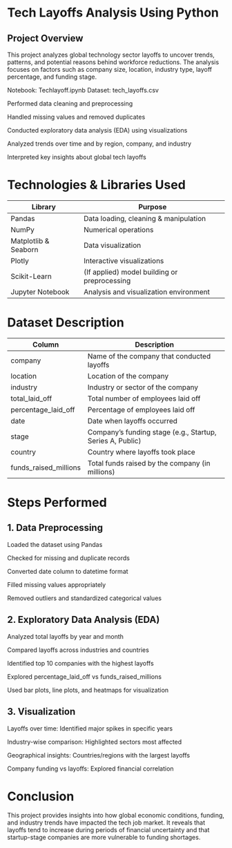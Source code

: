 # Tech Layoffs Analysis Using Python
## Project Overview

This project analyzes global technology sector layoffs to uncover trends, patterns, and potential reasons behind workforce reductions.
The analysis focuses on factors such as company size, location, industry type, layoff percentage, and funding stage.

Notebook: Techlayoff.ipynb
Dataset: tech_layoffs.csv

Performed data cleaning and preprocessing

Handled missing values and removed duplicates

Conducted exploratory data analysis (EDA) using visualizations

Analyzed trends over time and by region, company, and industry

Interpreted key insights about global tech layoffs

# Technologies & Libraries Used

| Library              | Purpose                                      |
| -------------------- | -------------------------------------------- |
| Pandas               | Data loading, cleaning & manipulation        |
| NumPy                | Numerical operations                         |
| Matplotlib & Seaborn | Data visualization                           |
| Plotly               | Interactive visualizations                   |
| Scikit-Learn         | (If applied) model building or preprocessing |
| Jupyter Notebook     | Analysis and visualization environment       |

# Dataset Description
| Column                | Description                                               |
| --------------------- | --------------------------------------------------------- |
| company               | Name of the company that conducted layoffs                |
| location              | Location of the company                                   |
| industry              | Industry or sector of the company                         |
| total_laid_off        | Total number of employees laid off                        |
| percentage_laid_off   | Percentage of employees laid off                          |
| date                  | Date when layoffs occurred                                |
| stage                 | Company’s funding stage (e.g., Startup, Series A, Public) |
| country               | Country where layoffs took place                          |
| funds_raised_millions | Total funds raised by the company (in millions)           |

# Steps Performed
## 1. Data Preprocessing

Loaded the dataset using Pandas

Checked for missing and duplicate records

Converted date column to datetime format

Filled missing values appropriately

Removed outliers and standardized categorical values

## 2. Exploratory Data Analysis (EDA)

Analyzed total layoffs by year and month

Compared layoffs across industries and countries

Identified top 10 companies with the highest layoffs

Explored percentage_laid_off vs funds_raised_millions

Used bar plots, line plots, and heatmaps for visualization

## 3. Visualization

Layoffs over time: Identified major spikes in specific years

Industry-wise comparison: Highlighted sectors most affected

Geographical insights: Countries/regions with the largest layoffs

Company funding vs layoffs: Explored financial correlation

# Conclusion

This project provides insights into how global economic conditions, funding, and industry trends have impacted the tech job market.
It reveals that layoffs tend to increase during periods of financial uncertainty and that startup-stage companies are more vulnerable to funding shortages.
